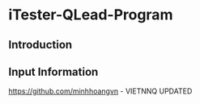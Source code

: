# iTester-QLead-Program
## Introduction
## Input Information
https://github.com/minhhoangvn - VIETNNQ UPDATED